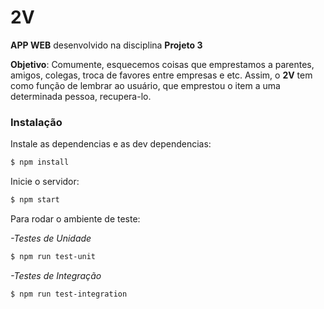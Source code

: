 # 2V

**APP WEB** desenvolvido na disciplina **Projeto 3**

**Objetivo**: Comumente, esquecemos coisas que emprestamos a parentes, amigos, colegas, troca de favores entre empresas e etc. Assim, o **2V** tem como função de lembrar ao usuário, que emprestou o item a uma determinada pessoa, recupera-lo.

### Instalação

Instale as dependencias e as dev dependencias:

```sh
$ npm install
```

Inicie o servidor:

```sh
$ npm start
```
Para rodar o ambiente de teste:

*-Testes de Unidade* 

```sh
$ npm run test-unit
```

*-Testes de Integração* 

```sh
$ npm run test-integration
```
